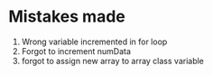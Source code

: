 # Mistakes made
1. Wrong variable incremented in for loop
2. Forgot to increment numData
3. forgot to assign new array to array class variable
